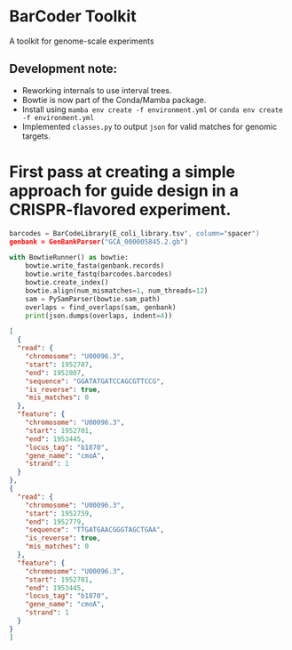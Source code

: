 # BarCoder Toolkit
A toolkit for genome-scale experiments
## Development note:
* Reworking internals to use interval trees.
* Bowtie is now part of the Conda/Mamba package.
* Install using `mamba env create -f environment.yml` or `conda env create -f environment.yml`
* Implemented `classes.py` to output `json` for valid matches for genomic targets.

#  First pass at creating a simple approach for guide design in a CRISPR-flavored experiment.
```python
barcodes = BarCodeLibrary(E_coli_library.tsv", column="spacer")
genbank = GenBankParser("GCA_000005845.2.gb")

with BowtieRunner() as bowtie:
    bowtie.write_fasta(genbank.records)
    bowtie.write_fastq(barcodes.barcodes)
    bowtie.create_index()
    bowtie.align(num_mismatches=1, num_threads=12)
    sam = PySamParser(bowtie.sam_path)
    overlaps = find_overlaps(sam, genbank)
    print(json.dumps(overlaps, indent=4))


```
  ```json
 [
    {
    "read": {
      "chromosome": "U00096.3",
      "start": 1952787,
      "end": 1952807,
      "sequence": "GGATATGATCCAGCGTTCCG",
      "is_reverse": true,
      "mis_matches": 0
    },
    "feature": {
      "chromosome": "U00096.3",
      "start": 1952701,
      "end": 1953445,
      "locus_tag": "b1870",
      "gene_name": "cmoA",
      "strand": 1
    }
  },
  {
    "read": {
      "chromosome": "U00096.3",
      "start": 1952759,
      "end": 1952779,
      "sequence": "TTGATGAACGGGTAGCTGAA",
      "is_reverse": true,
      "mis_matches": 0
    },
    "feature": {
      "chromosome": "U00096.3",
      "start": 1952701,
      "end": 1953445,
      "locus_tag": "b1870",
      "gene_name": "cmoA",
      "strand": 1
    }
  }
]
  ```
